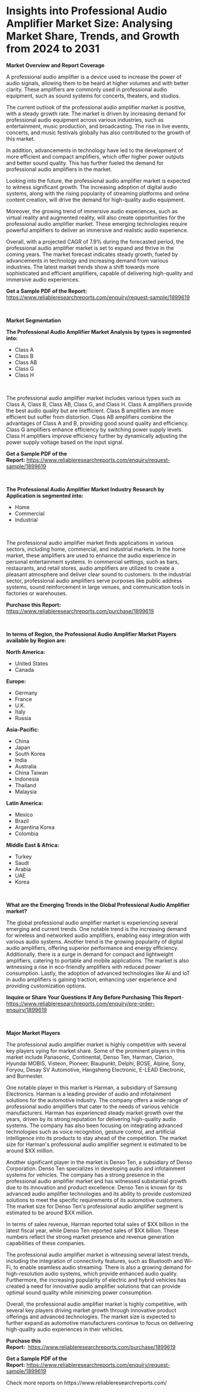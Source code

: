 <p><h1>Insights into Professional Audio Amplifier Market Size: Analysing Market Share, Trends, and Growth from 2024 to 2031</h1></p><p><strong>Market Overview and Report Coverage</strong></p>
<p><p>A professional audio amplifier is a device used to increase the power of audio signals, allowing them to be heard at higher volumes and with better clarity. These amplifiers are commonly used in professional audio equipment, such as sound systems for concerts, theaters, and studios.</p><p>The current outlook of the professional audio amplifier market is positive, with a steady growth rate. The market is driven by increasing demand for professional audio equipment across various industries, such as entertainment, music production, and broadcasting. The rise in live events, concerts, and music festivals globally has also contributed to the growth of this market.</p><p>In addition, advancements in technology have led to the development of more efficient and compact amplifiers, which offer higher power outputs and better sound quality. This has further fueled the demand for professional audio amplifiers in the market.</p><p>Looking into the future, the professional audio amplifier market is expected to witness significant growth. The increasing adoption of digital audio systems, along with the rising popularity of streaming platforms and online content creation, will drive the demand for high-quality audio equipment.</p><p>Moreover, the growing trend of immersive audio experiences, such as virtual reality and augmented reality, will also create opportunities for the professional audio amplifier market. These emerging technologies require powerful amplifiers to deliver an immersive and realistic audio experience.</p><p>Overall, with a projected CAGR of 7.9% during the forecasted period, the professional audio amplifier market is set to expand and thrive in the coming years. The market forecast indicates steady growth, fueled by advancements in technology and increasing demand from various industries. The latest market trends show a shift towards more sophisticated and efficient amplifiers, capable of delivering high-quality and immersive audio experiences.</p></p>
<p><strong>Get a Sample PDF of the Report:</strong> <a href="https://www.reliableresearchreports.com/enquiry/request-sample/1899619">https://www.reliableresearchreports.com/enquiry/request-sample/1899619</a></p>
<p>&nbsp;</p>
<p><strong>Market Segmentation</strong></p>
<p><strong>The Professional Audio Amplifier Market Analysis by types is segmented into:</strong></p>
<p><ul><li>Class A</li><li>Class B</li><li>Class AB</li><li>Class G</li><li>Class H</li></ul></p>
<p>&nbsp;</p>
<p><p>The professional audio amplifier market includes various types such as Class A, Class B, Class AB, Class G, and Class H. Class A amplifiers provide the best audio quality but are inefficient. Class B amplifiers are more efficient but suffer from distortion. Class AB amplifiers combine the advantages of Class A and B, providing good sound quality and efficiency. Class G amplifiers enhance efficiency by switching power supply levels. Class H amplifiers improve efficiency further by dynamically adjusting the power supply voltage based on the input signal.</p></p>
<p><strong>Get a Sample PDF of the Report:</strong>&nbsp;<a href="https://www.reliableresearchreports.com/enquiry/request-sample/1899619">https://www.reliableresearchreports.com/enquiry/request-sample/1899619</a></p>
<p>&nbsp;</p>
<p><strong>The Professional Audio Amplifier Market Industry Research by Application is segmented into:</strong></p>
<p><ul><li>Home</li><li>Commercial</li><li>Industrial</li></ul></p>
<p>&nbsp;</p>
<p><p>The professional audio amplifier market finds applications in various sectors, including home, commercial, and industrial markets. In the home market, these amplifiers are used to enhance the audio experience in personal entertainment systems. In commercial settings, such as bars, restaurants, and retail stores, audio amplifiers are utilized to create a pleasant atmosphere and deliver clear sound to customers. In the industrial sector, professional audio amplifiers serve purposes like public address systems, sound reinforcement in large venues, and communication tools in factories or warehouses.</p></p>
<p><strong>Purchase this Report:</strong>&nbsp; <a href="https://www.reliableresearchreports.com/purchase/1899619">https://www.reliableresearchreports.com/purchase/1899619</a></p>
<p>&nbsp;</p>
<p><strong>In terms of Region, the Professional Audio Amplifier Market Players available by Region are:</strong></p>
<p>
    <p> <strong> North America: </strong>
        <ul>
            <li>United States</li>
            <li>Canada</li>
        </ul>
        </p> 
    <p> <strong> Europe: </strong>
        <ul>
            <li>Germany</li>
            <li>France</li>
            <li>U.K.</li>
            <li>Italy</li>
            <li>Russia</li>
        </ul>
        </p> 
    <p> <strong> Asia-Pacific: </strong>
        <ul>
            <li>China</li>
            <li>Japan</li>
            <li>South Korea</li>
            <li>India</li>
            <li>Australia</li>
            <li>China Taiwan</li>
            <li>Indonesia</li>
            <li>Thailand</li>
            <li>Malaysia</li>
        </ul>
        </p> 
    <p> <strong> Latin America: </strong>
        <ul>
            <li>Mexico</li>
            <li>Brazil</li>
            <li>Argentina Korea</li>
            <li>Colombia</li>
        </ul>
        </p> 
    <p> <strong> Middle East & Africa: </strong>
        <ul>
            <li>Turkey</li>
            <li>Saudi</li>
            <li>Arabia</li>
            <li>UAE</li>
            <li>Korea</li>
        </ul>
    </p>
    </p>
<p>&nbsp;</p>
<p><strong>What are the Emerging Trends in the Global Professional Audio Amplifier market?</strong></p>
<p><p>The global professional audio amplifier market is experiencing several emerging and current trends. One notable trend is the increasing demand for wireless and networked audio amplifiers, enabling easy integration with various audio systems. Another trend is the growing popularity of digital audio amplifiers, offering superior performance and energy efficiency. Additionally, there is a surge in demand for compact and lightweight amplifiers, catering to portable and mobile applications. The market is also witnessing a rise in eco-friendly amplifiers with reduced power consumption. Lastly, the adoption of advanced technologies like AI and IoT in audio amplifiers is gaining traction, enhancing user experience and providing customization options.</p></p>
<p><strong>Inquire or Share Your Questions If Any Before Purchasing This Report</strong>- <a href="https://www.reliableresearchreports.com/enquiry/pre-order-enquiry/1899619">https://www.reliableresearchreports.com/enquiry/pre-order-enquiry/1899619</a></p>
<p>&nbsp;</p>
<p><strong>Major Market Players</strong></p>
<p><p>The professional audio amplifier market is highly competitive with several key players vying for market share. Some of the prominent players in this market include Panasonic, Continental, Denso Ten, Harman, Clarion, Hyundai MOBIS, Visteon, Pioneer, Blaupunkt, Delphi, BOSE, Alpine, Sony, Foryou, Desay SV Automotive, Hangsheng Electronic, E-LEAD Electronic, and Burmester.</p><p>One notable player in this market is Harman, a subsidiary of Samsung Electronics. Harman is a leading provider of audio and infotainment solutions for the automotive industry. The company offers a wide range of professional audio amplifiers that cater to the needs of various vehicle manufacturers. Harman has experienced steady market growth over the years, driven by its strong reputation for delivering high-quality audio systems. The company has also been focusing on integrating advanced technologies such as voice recognition, gesture control, and artificial intelligence into its products to stay ahead of the competition. The market size for Harman's professional audio amplifier segment is estimated to be around $XX million.</p><p>Another significant player in the market is Denso Ten, a subsidiary of Denso Corporation. Denso Ten specializes in developing audio and infotainment systems for vehicles. The company has a strong presence in the professional audio amplifier market and has witnessed substantial growth due to its innovation and product excellence. Denso Ten is known for its advanced audio amplifier technologies and its ability to provide customized solutions to meet the specific requirements of its automotive customers. The market size for Denso Ten's professional audio amplifier segment is estimated to be around $XX million.</p><p>In terms of sales revenue, Harman reported total sales of $XX billion in the latest fiscal year, while Denso Ten reported sales of $XX billion. These numbers reflect the strong market presence and revenue generation capabilities of these companies.</p><p>The professional audio amplifier market is witnessing several latest trends, including the integration of connectivity features, such as Bluetooth and Wi-Fi, to enable seamless audio streaming. There is also a growing demand for high-resolution audio systems, which provide enhanced audio quality. Furthermore, the increasing popularity of electric and hybrid vehicles has created a need for innovative audio amplifier solutions that can provide optimal sound quality while minimizing power consumption.</p><p>Overall, the professional audio amplifier market is highly competitive, with several key players driving market growth through innovative product offerings and advanced technologies. The market size is expected to further expand as automotive manufacturers continue to focus on delivering high-quality audio experiences in their vehicles.</p></p>
<p><strong>Purchase this Report:</strong>&nbsp;&nbsp;<a href="https://www.reliableresearchreports.com/purchase/1899619">https://www.reliableresearchreports.com/purchase/1899619</a></p>
<p></p>
<p><strong>Get a Sample PDF of the Report:</strong>&nbsp;<a href="https://www.reliableresearchreports.com/enquiry/request-sample/1899619">https://www.reliableresearchreports.com/enquiry/request-sample/1899619</a></p>
<p>Check more reports on https://www.reliableresearchreports.com/</p>